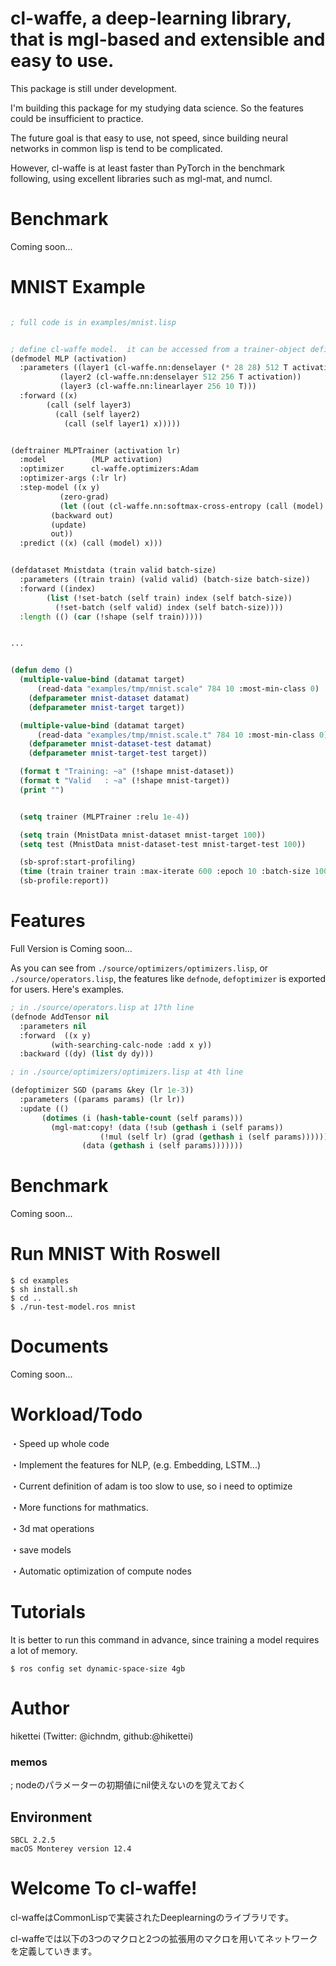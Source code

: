 
# cl-waffe, a deep-learning library, that is mgl-based and extensible and easy to use.

This package is still under development.

I'm building this package for my studying data science. So the features could be insufficient to practice.

The future goal is that easy to use, not speed, since building neural networks in common lisp is tend to be complicated.

However, cl-waffe is at least faster than PyTorch in the benchmark following, using excellent libraries such as mgl-mat, and numcl.

# Benchmark

Coming soon...

# MNIST Example

```lisp

; full code is in examples/mnist.lisp


; define cl-waffe model.  it can be accessed from a trainer-object defined by deftrainer
(defmodel MLP (activation)
  :parameters ((layer1 (cl-waffe.nn:denselayer (* 28 28) 512 T activation))
	       (layer2 (cl-waffe.nn:denselayer 512 256 T activation))
	       (layer3 (cl-waffe.nn:linearlayer 256 10 T)))
  :forward ((x)
	    (call (self layer3)
		  (call (self layer2)
			(call (self layer1) x)))))


(deftrainer MLPTrainer (activation lr)
  :model          (MLP activation)
  :optimizer      cl-waffe.optimizers:Adam
  :optimizer-args (:lr lr)
  :step-model ((x y)
	       (zero-grad)
	       (let ((out (cl-waffe.nn:softmax-cross-entropy (call (model) x) y)))
		 (backward out)
		 (update)
		 out))
  :predict ((x) (call (model) x)))


(defdataset Mnistdata (train valid batch-size)
  :parameters ((train train) (valid valid) (batch-size batch-size))
  :forward ((index)
	    (list (!set-batch (self train) index (self batch-size))
		  (!set-batch (self valid) index (self batch-size))))
  :length (() (car (!shape (self train)))))


...


(defun demo ()
  (multiple-value-bind (datamat target)
      (read-data "examples/tmp/mnist.scale" 784 10 :most-min-class 0)
    (defparameter mnist-dataset datamat)
    (defparameter mnist-target target))

  (multiple-value-bind (datamat target)
      (read-data "examples/tmp/mnist.scale.t" 784 10 :most-min-class 0)
    (defparameter mnist-dataset-test datamat)
    (defparameter mnist-target-test target))

  (format t "Training: ~a" (!shape mnist-dataset))
  (format t "Valid   : ~a" (!shape mnist-target))
  (print "")


  (setq trainer (MLPTrainer :relu 1e-4))

  (setq train (MnistData mnist-dataset mnist-target 100))
  (setq test (MnistData mnist-dataset-test mnist-target-test 100))

  (sb-sprof:start-profiling)
  (time (train trainer train :max-iterate 600 :epoch 10 :batch-size 100 :valid-dataset test :verbose t :random t))
  (sb-profile:report))

```

# Features

Full Version is Coming soon...

As you can see from `./source/optimizers/optimizers.lisp`, or `./source/operators.lisp`,  the features like `defnode`, `defoptimizer` is exported for users.
Here's examples.

```lisp
; in ./source/operators.lisp at 17th line
(defnode AddTensor nil
  :parameters nil
  :forward  ((x y)
	     (with-searching-calc-node :add x y))
  :backward ((dy) (list dy dy)))

; in ./source/optimizers/optimizers.lisp at 4th line

(defoptimizer SGD (params &key (lr 1e-3))
  :parameters ((params params) (lr lr))
  :update (()
	   (dotimes (i (hash-table-count (self params)))
	     (mgl-mat:copy! (data (!sub (gethash i (self params))
					(!mul (self lr) (grad (gethash i (self params))))))
			    (data (gethash i (self params)))))))
```

# Benchmark

Coming soon...

# Run MNIST With Roswell

```
$ cd examples
$ sh install.sh
$ cd ..
$ ./run-test-model.ros mnist
```

# Documents

Coming soon...

# Workload/Todo

・Speed up whole code

・Implement the features for NLP, (e.g. Embedding, LSTM...)

・Current definition of adam is too slow to use, so i need to optimize

・More functions for mathmatics.

・3d mat operations

・save models

・Automatic optimization of compute nodes

# Tutorials

It is better to run this command in advance, since training a model requires a lot of memory.

```
$ ros config set dynamic-space-size 4gb
```

# Author

hikettei (Twitter: @ichndm, github:@hikettei)

### memos

; nodeのパラメーターの初期値にnil使えないのを覚えておく


## Environment

```
SBCL 2.2.5
macOS Monterey version 12.4
```


# Welcome To cl-waffe!

cl-waffeはCommonLispで実装されたDeeplearningのライブラリです。

cl-waffeでは以下の3つのマクロと2つの拡張用のマクロを用いてネットワークを定義していきます。
